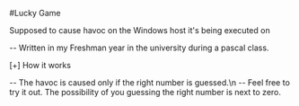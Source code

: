 #Lucky Game

Supposed to cause havoc on the Windows host it's being executed on

-- Written in my Freshman year in the university during a pascal class.


[+] How it works

-- The havoc is caused only if the right number is guessed.\n
-- Feel free to try it out. The possibility of you guessing the right number is next to zero.

